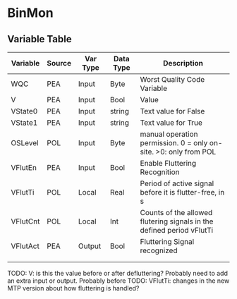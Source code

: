 # BinMon

## Variable Table

| Variable | Source | Var Type | Data Type | Description                                                           | 
| -------- | ------ | -------- | --------- | --------------------------------------------------------------------- | 
| WQC      | PEA    | Input    | Byte      | Worst Quality Code Variable                                           | 
| V        | PEA    | Input    | Bool      | Value                                                                 |               
| VState0  | PEA    | Input    | string    | Text value for False                                                  |               
| VState1  | PEA    | Input    | string    | Text value for True                                                   |               
| OSLevel  | POL    | Input    | Byte      | manual operation permission. 0 = only on-site. >0: only from POL      |           
| VFlutEn  | PEA    | Input    | Bool      | Enable Fluttering Recognition                                         |               
| VFlutTi  | POL    | Local    | Real      | Period of active signal before it is flutter-free, in s               |                
| VFlutCnt | POL    | Local    | Int       | Counts of the allowed flutering signals in the defined period vFlutTi |               
| VFlutAct | PEA    | Output   | Bool      | Fluttering Signal recognized                                          |               
|          |        |          |           |                                                                       |               
|          |        |          |           |                                                                       |               

TODO: V: is this the value before or after defluttering? Probably need to add an extra input or output. Probably before
TODO: VFlutTi: changes in the new MTP version about how fluttering is handled?
